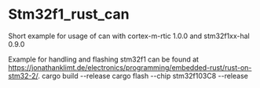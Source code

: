 # Stm32f1_rust_can
Short example for usage of can with cortex-m-rtic 1.0.0 and stm32f1xx-hal 0.9.0

Example for handling and flashing stm32f1 can be found at https://jonathanklimt.de/electronics/programming/embedded-rust/rust-on-stm32-2/.
cargo build --release
cargo flash --chip stm32f103C8 --release
